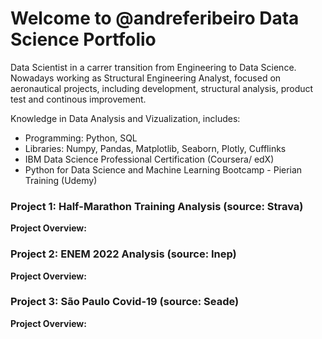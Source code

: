 # Welcome to @andreferibeiro Data Science Portfolio
Data Scientist in a carrer transition from Engineering to Data Science. Nowadays working as Structural Engineering Analyst, focused on aeronautical projects, including development, structural analysis, product test and continous improvement.

Knowledge in Data Analysis and Vizualization, includes:
- Programming: Python, SQL
- Libraries: Numpy, Pandas, Matplotlib, Seaborn, Plotly, Cufflinks
- IBM Data Science Professional Certification (Coursera/ edX)
- Python for Data Science and Machine Learning Bootcamp - Pierian Training (Udemy)

### Project 1: Half-Marathon Training Analysis (source: Strava)
**Project Overview:** 

### Project 2: ENEM 2022 Analysis (source: Inep)
**Project Overview:** 


### Project 3: São Paulo Covid-19 (source: Seade)
**Project Overview:** 

